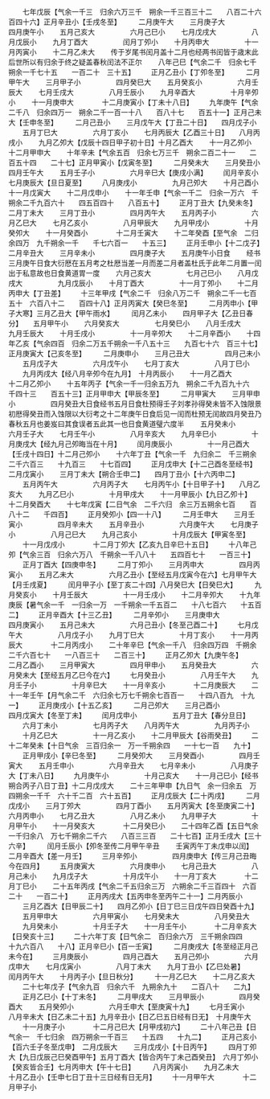 <!-- { "loadSidebar": true } -->
　　七年戊辰【气余一千三　归余六万三千　朔余一千三百三十二　　八百二十六　　百四十六】正月辛丑小【壬戌冬至】　　　二月庚午大
　　三月庚子大　　　　　四月庚午小
　　五月己亥大　　　　　六月己巳小
　　七月戊戌大　　　　　八月戊辰小
　　九月丁酉大　　　　　闰月丁夘小
　　十月丙申大　　　　　十一月丙寅小
　　十二月乙未大
　　传于岁尾书闰月盖十二月也经两书闰皆于歳末此后世所以有归余于终之疑盖春秋闰法不正尔
　　八年己巳【气余二千　归余七千　朔余一千七十五　　一百二十　三十五】
　　正月乙丑小【丁夘冬至】　　　二月甲午大
　　三月甲子小　　　　　四月癸巳大
　　五月癸亥小　　　　　六月壬辰大
　　七月壬戌大　　　　　八月壬辰小
　　九月辛酉大　　　　　十月辛夘小
　　十一月庚申大　　　　十二月庚寅小【丁未十八日】
　　九年庚午【气余二千八　归余四万一　朔余二千一百一十八　　百八十七　　百五十一】正月己未大【壬申冬至】　　　二月己丑小
　　三月戊午大【丁丑二十日】　　四月戊子小
　　五月丁巳大　　　　　六月丁亥小
　　七月丙辰大【乙酉三十日】　　八月丙戌小
　　九月乙夘大【戊辰十四日甲子初十日】十月乙酉大
　　十一月乙夘小　　　　十二月甲申大
　　十年辛未【气余五百　归余七万三千　朔余二百二十一　　二百五十四　　二十七】正月甲寅小【戊寅冬至】　　　二月癸未大
　　三月癸丑小　　　　　四月壬午大
　　五月壬子小　　　　　六月辛巳大【庚戌小满】
　　闰月辛亥小　　　　　七月庚辰大【旦日夏至】
　　八月庚戌小　　　　　九月己夘大
　　十月己酉小　　　　　十一月戊寅大
　　十二月戊申小
　　十一年壬申【气余一千二　归余一万六　千朔余二千九百六十　　四五百四十　　八百五十】
　　正月丁丑大【九癸未冬】　　　二月丁未大
　　三月丁丑小　　　　　四月丙午大
　　五月丙子小　　　　　六月乙巳大
　　七月乙亥小　　　　　八月甲辰大
　　九月甲戌小　　　　　十月癸夘大
　　十一月癸酉小　　　　十二月壬寅大
　　十二年癸酉【至气余　二归余四万　九千朔余一千　　千七六百一　　十五三】
　　正月壬申小【十二戊子】　　　二月辛丑大
　　三月辛未小　　　　　四月庚子大
　　五月庚午小日食
　　经书三月庚午日食大衍厯在五月考之杜厯当差一月而差二月者盖杜氏于此年二月置一闰出于私意故也日食黄道胃一度
　　六月己亥大　　　　　七月己巳小
　　八月戊戌大　　　　　九月戊辰小
　　十月丁酉大　　　　　十一月丁夘小
　　十二月丙申大【丁丑差】
　　十三年甲戌【气余二千　归余八万二千　朔余二千一七百五十　六百八十二　　百四十八】正月丙寅大【癸巳冬至】　　　二月丙申小【甲子大寒】三月乙丑大【甲午雨水】　　　闰月乙未小
　　四月甲子大【乙丑日春分】　　五月甲午小
　　六月癸亥大　　　　　七月癸巳小
　　八月壬戌大　　　　　九月壬辰大
　　十月壬戌小　　　　　十一月辛夘大
　　十二月辛酉小
　　十四年乙亥【气余四百　归余二万五千朔余一千八五十三　　九百七十六　百三十七】正月庚寅大【己亥冬至】　　　二月庚申小
　　三月己丑大　　　　　四月己未小
　　五月戊子大　　　　　六月戊午小
　　七月丁亥大　　　　　八月丁巳小
　　九月丙戌大【经八月辛夘今在九月】　十月丙辰小
　　十一月乙酉大　　　　十二月乙夘小
　　十五年丙子【气余一千一归余五万九　朔余二千九百九十六　千四十三　　百五十三】正月甲申大【甲辰冬至】　　　二月甲寅大
　　三月甲申小　　　　　四月癸丑大日食经书五月日食杜预得壬子刘孝孙得癸未皆不入蚀限景初厯得癸丑而入蚀限以大衍考之十二年庚午日食后见一闰而杜预无闰故四月癸丑乃春秋五月也姜岌曰其食误者五此其一也日食黄道璧六度半
　　五月癸未小　　　　　六月壬子大
　　七月壬午小　　　　　八月辛亥大
　　九月辛巳小　　　　　十月庚戌大【经九月己夘晦当在十月】
　　闰月庚辰小　　　　　十一月己酉大【壬戌十四日】十二月己夘小
　　十六年丁丑【气余一千　九归余二　千三朔余二千六百三　　十九百三　　十七百四】
　　正月戊申大【十二己酉冬至经书】　二月戊寅小
　　三月丁未大【朔合壬申二】　　四月丁丑小【十六丙申二】
　　五月丙午大　　　　　六月丙子大
　　七月丙午小【十日甲子十】　　八月乙亥大
　　九月乙巳小　　　　　十月甲戌大
　　十一月甲辰小【九日乙夘十】　十二月癸酉大
　　十七年戊寅【二日气余　二千六归　余三万五朔余七百　　百八十二　　千四百】
　　正月癸夘小【四一十八】　　　二月壬申大
　　三月壬寅小　　　　　四月辛未大
　　五月辛丑小　　　　　六月庚午大
　　七月庚子小　　　　　八月己巳大
　　九月己亥小　　　　　十月戊辰大【甲寅冬至】
　　十一月戊戌小　　　　十二月丁夘大【乙亥九日辛巳十五日】
　　十八年己夘【气余三百　归余六万八　千朔余一千八八十　　五四百七十　　一百三十】
　　正月丁酉大【四庚申冬】　　　二月丁夘小
　　三月丙申大　　　　　四月丙寅小
　　五月乙未大　　　　　六月乙丑小【至经五月戊寅今在六】七月甲午大【月壬戌夏】　　　闰月甲子小【至丁亥二十四】八月癸巳大【日癸巳大】　　　九月癸亥小
　　十月壬辰大　　　　　十一月壬戌小
　　十二月辛夘大
　　十九年庚辰【暑气余一千　一归余一万　一千朔余一千五百二　　十八七百六　　十五百二】
　　正月辛酉大【十三乙丑】　　　二月辛夘小
　　三月庚申大　　　　　四月庚寅小
　　五月己未大　　　　　六月己丑小【冬至己酉二十】
　　七月戊午大　　　　　八月戊子小
　　九月丁巳大　　　　　十月丁亥小
　　十一月丙辰大　　　　十二月丙戌小
　　二十年辛巳【气余一千八　归余四万四　千朔余二千六百七十　　一八百三十　　二百三十】
　　正月乙夘大【九庚午冬】　　　二月乙酉小
　　三月甲寅大　　　　　四月甲申小
　　五月癸丑大　　　　　六月癸未大【至经五月乙巳今在六】
　　七月癸丑小　　　　　八月壬午大
　　九月壬子小　　　　　十月辛巳大
　　十一月辛亥小　　　　十二月庚辰大
　　二十一年壬午【月气余二千　六归余七万七千朔余七百百一　　十四八百九　十九一】
　　正月庚戌小【十五乙亥】　　　二月己夘大
　　三月己酉小　　　　　四月戊寅大【冬至丁未】
　　闰月戊申小　　　　　五月丁丑大【春分旦日】
　　六月丁未小　　　　　七月丙子大
　　八月丙午大　　　　　九月丙子小
　　十月乙巳大　　　　　十一月乙亥小
　　十二月甲辰大【谷雨癸丑】
　　二十二年癸未【十日气余　三百归余一　万一千朔余四　　一十七一百　　九十】
　　正月甲戌小【辛巳冬至】　　　二月癸夘大
　　三月癸酉小　　　　　四月壬寅大
　　五月壬申小　　　　　六月辛丑大
　　七月辛未小　　　　　八月庚子大【丁未八日】
　　九月庚午小　　　　　十月己亥大
　　十一月己巳小【经书朔合丙子八日丁丑】十二月戊戌大
　　二十三年甲申【九日气　余一归余五　万四朔余一千千　六十千二百　六十五百】
　　正月戊辰大【二十丙戌】　　　二月戊戌小
　　三月丁夘大　　　　　四月丁酉小
　　五月丙寅大【冬至庚寅二十】　　六月丙申小
　　七月乙丑大　　　　　八月乙未小
　　九月甲子大　　　　　十月甲午小
　　十一月癸亥大　　　　十二月癸巳小
　　二十四年乙酉【五日气余　一千归余八　万七千朔余二千六　　八百三三百　　二十七百】正月壬戌大【三十六辛】　　　闰月壬辰小【夘冬至传二月甲午辛丑
　　壬寅丙午丁未戊申以闰】　　　　　二月辛酉大【差一月壬】
　　三月辛夘小　　　　　四月庚申大【传三月己丑晦今在四月】
　　五月庚寅大　　　　　六月庚申小
　　七月己丑大　　　　　八月己未小
　　九月戊子大　　　　　十月戊午小
　　十一月丁亥大　　　　十二月丁巳小
　　二十五年丙戌【气余二千五归余三万　六朔余二千三百四十　六百二十　　一百二十】
　　正月丙戌大【五丙申冬至丙午二十一】二月丙辰小
　　三月乙酉大【日甲辰二十】　　四月乙夘小【日丁巳三日戊午四日癸酉十九】
　　五月甲申大　　　　　六月甲寅小
　　七月癸未大　　　　　八月癸丑大
　　九月癸未小　　　　　十月壬子大
　　十一月壬午小　　　　十二月辛亥大【日癸亥十三】
　　二十六年丁亥【日气余二　百归余六万　三千朔余四四　　十九六百八　　十八】正月辛巳小【百一壬寅】　　　二月庚戌大【冬至经正月己未今在】
　　三月庚辰小　　　　　四月己酉大
　　五月己夘小　　　　　六月戊申大
　　七月戊寅小　　　　　八月丁未大
　　九月丁丑小【乙巳处暑】　　　闰月丙午大
　　十月丙子小【旦日秋分】　　　十一月乙巳大
　　十二月乙亥大
　　二十七年戊子【气余九百　归余六千　九朔余九十　　二百八十　　二九】
　　正月乙巳小【十丁未冬】　　　二月甲戌大
　　三月甲辰小　　　　　四月癸酉大
　　五月癸夘小　　　　　六月壬申大【至庚寅十九】
　　七月壬寅小　　　　　八月辛未大【日乙未二十五】九月辛丑小【日乙巳五日经有日无】　十月庚午大
　　十一月庚子小　　　　十二月己巳大【月甲戌初六】
　　二十八年己丑【日气余一　千七归余　四万朔余一千百三　　十五四　　十九二】
　　正月己亥小【百六壬子冬至戊申】　二月戊辰大
　　三月戊戌小【十日丙午】　　　四月丁夘大【九日戊辰己巳癸酉甲午】五月丁酉大【皆合丙午丁未己酉癸丑】　六月丁夘小【癸亥皆合壬】七月丙申大【午十七日】　　　八月丙寅小
　　九月乙未大　　　　　十月乙丑小【壬申七日丁丑十三日经有日无月】
　　十一月甲午大　　　　十二月甲子小
